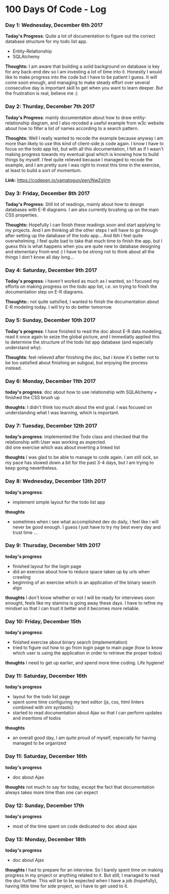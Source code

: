 # 100 Days Of Code - Log

### Day 1: Wednesday, December 6th 2017

**Today's Progress**: Quite a lot of documentation to figure out the correct database structure for my todo list app.
- Entity-Relationship
- SQLAlchemy

**Thoughts:** I am aware that building a solid background on database is key for any back-end dev so I am investing a lot of time into it. Honestly I would like to make progress into the code but I have to be patient I guess. It will come soon enough, and managing to make steady effort over several consecutive day is important skill to get when you want to learn deeper. But the frustration is real, believe me :)

### Day 2: Thurday, December 7th 2017

**Today's Progress**: mainly documentation about how to draw entity-relationship diagram, and I also recoded a useful example from w3c website about how to filter a list of names according to a search pattern. 

**Thoughts:** Well I really wanted to recode the example because anyway i am more than likely to use this kind of client-side js code again. I know I have to focus on the todo app list, but with all this documentation, I felt as if I wasn't making progress towards my eventual goal which is knowing how to build things by myself. I feel quite relieved because I managed to recode the example, and I am pretty sure I was right to invest this time in the exercise, at least to build a sort of momentum.

**Link:** https://codepen.io/yamatogun/pen/NwZgVm

### Day 3: Friday, December 8th 2017

**Today's Progress**: Still lot of readings, mainly about how to design databases with E-R diagrams. I am also currently brushing up on the main CSS properties.

**Thoughts:** Hopefully I can finish these readings soon and start applying to my projects. And I am thinking all the other steps I will have to go through after setting up the database of the todo app... And tbh I feel quite overwhelming. I feel quite bad to take that much time to finish the app, but I guess this is what happens when you are quite new to database designing and elementary front-end :) I have to be strong not to think about all the things I don't know all day long...

### Day 4: Saturday, December 9th 2017

**Today's progress**: i haven't worked as much as I wanted, so I focused my efforts on making progress on the todo app list, i.e. on trying to finish the documentation step on E-R diagrams.

**Thoughts:**: not quite satisfied, I wanted to finish the documentation about E-R modeling today. I will try to do better tomorrow. 

### Day 5: Sunday, December 10th 2017

**Today's progress**: I have finished to read the doc about E-R data modeling, read it once again to seize the global picture, and I immediatly applied this to determine the structure of the todo list app database (and especially understand why). 

**Thoughts**: feel relieved after finishing the doc, but i know it's better not to be too satisfied about finishing an subgoal, but enjoying the process instead.


### Day 6: Monday, December 11th 2017

**today's progress**: doc about how to use relationship with SQLAlchemy + finished the CSS brush up

**thoughts**: I didn't think too much about the end goal. I was focused on understanding what I was learning, which is important.

### Day 7: Tuesday, December 12th 2017

**today's progress**: 
implemented the Todo class and checked that the relationship with User was working as expected.  
did one exercise which was about inverting a linked list

**thoughts** I was glad to be able to manage to code again. I am still sick, so my pace has slowed down a bit for the past 3-4 days, but I am trying to keep going nevertheless.


### Day 8: Wednesday, December 13th 2017

**today's progress**:
- implement simple layout for the todo list app

**thoughts**
- sometimes when i see what accomplished dev do daily, i feel like i will never be good enough. I guess I just have to try my best every day and trust time ...

### Day 9: Thursday, December 14th 2017

**today's progress**
- finished layout for the login page  
- did an exercise about how to reduce space taken up by urls when crawling
- beginning of an exercise which is an application of the binary search algo

**thoughts**
I don't know whether or not I will be ready for interviews soon enought, feels like my stamina is going away these days. I have to refine my mindset so that I can trust it better and it becomes more reliable. 

### Day 10: Friday, December 15th 

**today's progress**:
- finished exercise about binary search (implementation)
- tried to figure out how to go from login page to main page (how to know which user is using the application in order to retrieve the proper todos)

**thoughts**
I need to get up earlier, and spend more time coding. Life hygiene!

### Day 11: Saturday, December 16th

**today's progress**
- layout for the todo list page
- spent some time configuring my text editor (js, css, html linters combined with vim syntastic)
- started to read documentation about Ajax so that I can perform updates and insertions of todos

**thoughts**
- an overall good day, I am quite proud of myself, especially for having managed to be organized

### Day 11: Saturday, December 16th

**today's progress**
- doc about Ajax

**thoughts**
not much to say for today, except the fact that documentation always takes more time than one can expect

### Day 12: Sunday, December 17th

**today's progress**
- most of the time spent on code dedicated to doc about ajax

### Day 13: Monday, December 18th

**today's progress**
- doc about Ajax

**thoughts**
I had to prepare for an interview. So I barely spent time on making progress in my project or anything related to it. But still, I managed to read the doc further. This will be to be expected when I have a job (hopefully), having little time for side project, so I have to get used to it.
